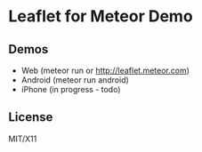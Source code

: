 # Leaflet for Meteor Demo

## Demos
- Web (meteor run or http://leaflet.meteor.com)
- Android (meteor run android)
- iPhone (in progress - todo)

## License
MIT/X11
